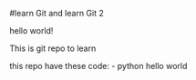 \#learn Git and learn Git 2

hello world!

This is git repo to learn

this repo have these code:
	- python hello world